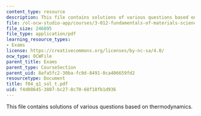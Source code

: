 ```yaml
---
content_type: resource
description: This file contains solutions of various questions based on thermodynamics.
file: /ol-ocw-studio-app/courses/3-012-fundamentals-of-materials-science-fall-2005/f4d086453807bc278c7068f18fb1d936_f04_q1_sol_t.pdf
file_size: 246895
file_type: application/pdf
learning_resource_types:
- Exams
license: https://creativecommons.org/licenses/by-nc-sa/4.0/
ocw_type: OCWFile
parent_title: Exams
parent_type: CourseSection
parent_uid: 8afa5fc2-30ba-fc0d-8491-0ca406659fd2
resourcetype: Document
title: f04_q1_sol_t.pdf
uid: f4d08645-3807-bc27-8c70-68f18fb1d936
---
```

This file contains solutions of various questions based on thermodynamics.